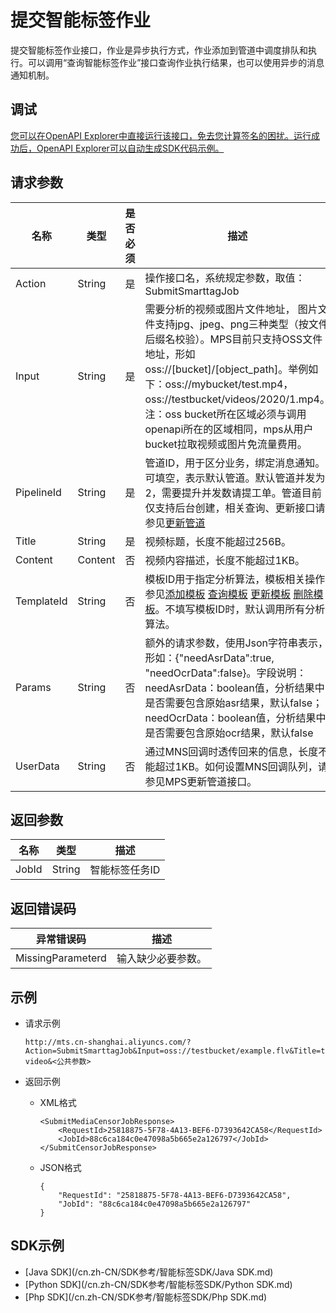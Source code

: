 # 提交智能标签作业

提交智能标签作业接口，作业是异步执行方式，作业添加到管道中调度排队和执行。可以调用“查询智能标签作业”接口查询作业执行结果，也可以使用异步的消息通知机制。

## 调试

[您可以在OpenAPI Explorer中直接运行该接口，免去您计算签名的困扰。运行成功后，OpenAPI Explorer可以自动生成SDK代码示例。](https://api.aliyun.com/#product=Mts&api=SubmitSmarttagJob&type=RPC&version=2014-06-18)

## 请求参数

|名称|类型|是否必须|描述|
|--|--|----|--|
|Action|String|是|操作接口名，系统规定参数，取值：SubmitSmarttagJob|
|Input|String|是|需要分析的视频或图片文件地址， 图片文件支持jpg、jpeg、png三种类型（按文件后缀名校验）。MPS目前只支持OSS文件地址，形如oss://\[bucket\]/\[object\_path\]。举例如下：oss://mybucket/test.mp4，oss://testbucket/videos/2020/1.mp4。注：oss bucket所在区域必须与调用openapi所在的区域相同，mps从用户bucket拉取视频或图片免流量费用。|
|PipelineId|String|是|管道ID，用于区分业务，绑定消息通知。可填空，表示默认管道。默认管道并发为2，需要提升并发数请提工单。管道目前仅支持后台创建，相关查询、更新接口请参见[更新管道](/cn.zh-CN/API参考/管道接口/更新管道.md)|
|Title|String|是|视频标题，长度不能超过256B。|
|Content|Content|否|视频内容描述，长度不能超过1KB。|
|TemplateId|String|否|模板ID用于指定分析算法，模板相关操作参见[添加模板](/cn.zh-CN/API参考/智能标签接口/添加模板.md) [查询模板](/cn.zh-CN/API参考/智能标签接口/查询模板.md) [更新模板](/cn.zh-CN/API参考/智能标签接口/更新模板.md) [删除模板](/cn.zh-CN/API参考/智能标签接口/删除模板.md)。不填写模板ID时，默认调用所有分析算法。|
|Params|String|否|额外的请求参数，使用Json字符串表示，形如：\{"needAsrData":true, "needOcrData":false\}。字段说明：needAsrData：boolean值，分析结果中是否需要包含原始asr结果，默认false；needOcrData：boolean值，分析结果中是否需要包含原始ocr结果，默认false|
|UserData|String|否|通过MNS回调时透传回来的信息，长度不能超过1KB。如何设置MNS回调队列，请参见MPS更新管道接口。|

## 返回参数

|名称|类型|描述|
|--|--|--|
|JobId|String|智能标签任务ID|

## 返回错误码

|异常错误码|描述|
|-----|--|
|MissingParameterd|输入缺少必要参数。|

## 示例

-   请求示例

    ```
    http://mts.cn-shanghai.aliyuncs.com/?Action=SubmitSmarttagJob&Input=oss://testbucket/example.flv&Title=test-video&<公共参数>
    ```

-   返回示例
    -   XML格式

        ```
        <SubmitMediaCensorJobResponse>
            <RequestId>25818875-5F78-4A13-BEF6-D7393642CA58</RequestId>
            <JobId>88c6ca184c0e47098a5b665e2a126797</JobId>
        </SubmitCensorJobResponse>
        ```

    -   JSON格式

        ```
        {
            "RequestId": "25818875-5F78-4A13-BEF6-D7393642CA58",
            "JobId": "88c6ca184c0e47098a5b665e2a126797"
        }
        ```


## SDK示例

-   [Java SDK](/cn.zh-CN/SDK参考/智能标签SDK/Java SDK.md)
-   [Python SDK](/cn.zh-CN/SDK参考/智能标签SDK/Python SDK.md)
-   [Php SDK](/cn.zh-CN/SDK参考/智能标签SDK/Php SDK.md)

